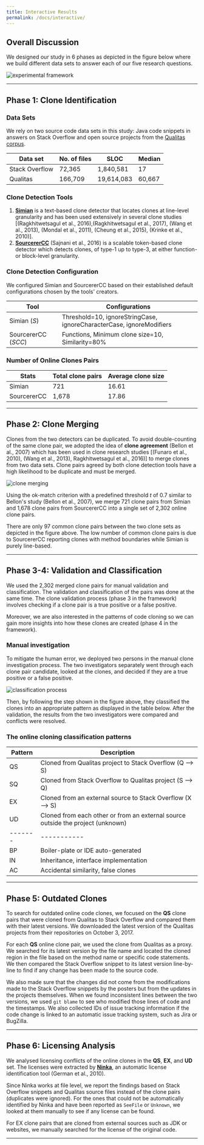 ```yaml
---
title: Interactive Results
permalink: /docs/interactive/
---
```


## Overall Discussion

We designed our study in 6 phases as depicted in the figure below where
we build different data sets to answer each of our five research
questions.

![experimental framework](../../img/exp_framework.jpeg "Experimental Framework")

***

## Phase 1: Clone Identification

### Data Sets
We rely on two source code data sets in this study: Java code snippets in answers
on Stack Overflow and open source projects from the [Qualitas corpus](http://qualitascorpus.com).

Data set | No. of files | SLOC | Median
-------- | ------------ | ---- | ------
Stack Overflow | 72,365 | 1,840,581 | 17
Qualitas | 166,709 | 19,614,083 | 60,667

### Clone Detection Tools
1. [**Simian**](http://www.harukizaemon.com/simian/) is a text-based clone detector that locates clones at line-level
granularity and has been used extensively in several clone
studies [(Ragkhitwetsagul et al., 2016),(Ragkhitwetsagul et al., 2017), (Wang et al., 2013), (Mondal et al., 2011), (Cheung et al., 2015), (Krinke et al., 2010)].
2. [**SourcererCC**](https://github.com/Mondego/SourcererCC) (Sajnani et al., 2016) is a scalable token-based clone
detector which detects clones, of type-1 up to type-3, at either function- or block-level granularity.

### Clone Detection Configuration

We configured Simian and
SourcererCC based on their established default configurations chosen by the
tools' creators.

Tool | Configurations
---- | --------------
Simian (*S*) | Threshold=10, ignoreStringCase, ignoreCharacterCase, ignoreModifiers
SourcererCC (*SCC*) | Functions, Minimum clone size=10, Similarity=80%

### Number of Online Clones Pairs

Stats | Total clone pairs | Average clone size
----- | ----------------- | ------------------  
Simian | 721 | 16.61
SourcererCC | 1,678 | 17.86

***

## Phase 2: Clone Merging

Clones from the two detectors can be
duplicated. To avoid double-counting of the same clone pair, we adopted the idea
of **clone agreement** (Bellon et al., 2007) which has been used in clone research
studies [(Funaro et al., 2010), (Wang et al., 2013), Ragkhitwetsagul et al., 2016)] to merge clones from two data sets. Clone pairs agreed by both clone detection tools have a high
likelihood to be duplicate and must be merged.

![clone merging](../../img/clone_merging.png "Clone Merging Results")

Using the ok-match criterion with a predefined threshold *t* of 0.7
similar to Bellon's study (Bellon et al., 2007), we merge 721 clone pairs from
Simian and 1,678 clone pairs from SourcererCC into a single set of 2,302 online
clone pairs.

There are only 97 common clone pairs between the two clone sets
as depicted in the figure above.  The low number of common
clone pairs is due to SourcererCC reporting clones with method
boundaries while Simian is purely line-based.

***

## Phase 3-4: Validation and Classification

We used the 2,302 merged clone pairs for
manual validation and classification.
The validation and classification of the pairs was done at the same time.
The clone validation process (phase 3 in the framework) involves checking
if a clone pair is a true positive or a false positive.

Moreover, we are also interested in
the patterns of code cloning so we can gain more insights into
how these clones are created (phase 4 in the framework).

### Manual investigation
To mitigate the human error, we deployed two persons in the manual clone
investigation process.
The two investigators separately went through each clone
pair candidate, looked at the clones, and decided if they are a true positive or
a false positive.

![classification process](../../img/classification_process.png "Classification Process")

Then, by following the step shown in the figure above, they classified the clones into an appropriate pattern as displayed in the table below. After the validation, the results from the two investigators were compared and conflicts were resolved.


### The online cloning classification patterns

Pattern | Description
------- | -----------
QS | Cloned from Qualitas project to Stack Overflow (Q --> S)
SQ | Cloned from Stack Overflow to Qualitas project (S --> Q)
EX | Cloned from an external source to Stack Overflow (X --> S)
UD | Cloned from each other or from an external source outside the project (unknown)
------- | -----------
BP | Boiler-plate or IDE auto-generated
IN | Inheritance, interface implementation
AC | Accidental similarity, false clones

***

## Phase 5: Outdated Clones

To search for outdated online code clones, we focused on the **QS** clone
pairs that were cloned from Qualitas to Stack Overflow and compared them with
their latest versions. We downloaded the latest version of the Qualitas projects
from their repositories on October 3, 2017.

For each **QS** online clone
pair, we used the clone from Qualitas as a proxy. We searched for its latest
version by the file name and located the cloned region in the file based on the
method name or specific code statements. We then compared the Stack Overflow
snippet to its latest version line-by-line to find if any change has been made
to the source code.

We also made sure that the changes did not come from the
modifications made to the Stack Overflow snippets by the posters but from the
updates in the projects themselves. When we found inconsistent lines between the
two versions, we used `git blame` to see who modified those lines
of code and the timestamps. We also collected IDs of issue tracking information
if the code change is linked to an automatic issue tracking system, such as Jira
or BugZilla.

***

## Phase 6: Licensing Analysis

We analysed licensing conflicts of the online clones in the **QS**,
**EX**, and **UD** set. The licenses were extracted by [**Ninka**](http://ninka.turingmachine.org/),
an automatic license identification tool (German et al., 2010).

Since Ninka works at
file level, we report the findings based on Stack Overflow snippets and Qualitas
source files instead of the clone pairs (duplicates were ignored). For the ones
that could not be automatically identified by Ninka and have been reported as
`SeeFile` or `Unknown`, we looked at them manually
to see if any license can be found.

For EX clone pairs that are cloned from
external sources such as JDK or websites, we manually searched for the license
of the original code.

***
